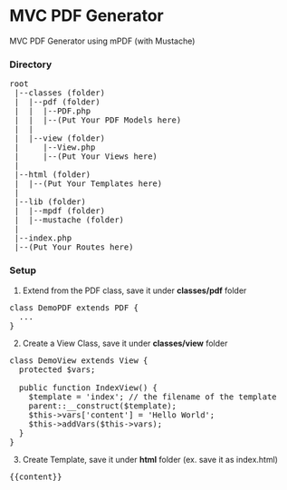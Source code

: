 <h1>MVC PDF Generator</h1>
MVC PDF Generator using mPDF (with Mustache)

<h3>Directory</h3>

<pre>
root
 |--classes (folder)
 |  |--pdf (folder)
 |  |  |--PDF.php
 |  |  |--(Put Your PDF Models here)
 |  |
 |  |--view (folder)
 |     |--View.php
 |     |--(Put Your Views here)
 |
 |--html (folder)
 |  |--(Put Your Templates here)
 |
 |--lib (folder)
 |  |--mpdf (folder)
 |  |--mustache (folder)
 |
 |--index.php
 |--(Put Your Routes here)
</pre>

 <h3>Setup</h3>

1. Extend from the PDF class, save it under <b>classes/pdf</b> folder
<pre>
class DemoPDF extends PDF {
  ...
}
</pre>

2. Create a View Class, save it under <b>classes/view</b> folder
<pre>
class DemoView extends View {
  protected $vars;

  public function IndexView() {
    $template = 'index'; // the filename of the template
    parent::__construct($template);
    $this->vars['content'] = 'Hello World';
    $this->addVars($this->vars);
  }
}
</pre>

3. Create Template, save it under <b>html</b> folder (ex. save it as index.html)
<pre>
{{content}}
</pre>
